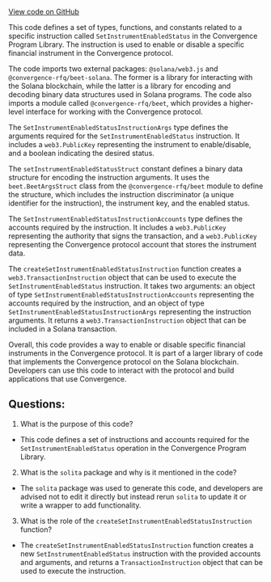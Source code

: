[View code on GitHub](https://github.com/convergence-rfq/convergence-program-library/rfq/js/generated/instructions/setInstrumentEnabledStatus.ts)

This code defines a set of types, functions, and constants related to a specific instruction called `SetInstrumentEnabledStatus` in the Convergence Program Library. The instruction is used to enable or disable a specific financial instrument in the Convergence protocol. 

The code imports two external packages: `@solana/web3.js` and `@convergence-rfq/beet-solana`. The former is a library for interacting with the Solana blockchain, while the latter is a library for encoding and decoding binary data structures used in Solana programs. The code also imports a module called `@convergence-rfq/beet`, which provides a higher-level interface for working with the Convergence protocol.

The `SetInstrumentEnabledStatusInstructionArgs` type defines the arguments required for the `SetInstrumentEnabledStatus` instruction. It includes a `web3.PublicKey` representing the instrument to enable/disable, and a boolean indicating the desired status. 

The `setInstrumentEnabledStatusStruct` constant defines a binary data structure for encoding the instruction arguments. It uses the `beet.BeetArgsStruct` class from the `@convergence-rfq/beet` module to define the structure, which includes the instruction discriminator (a unique identifier for the instruction), the instrument key, and the enabled status. 

The `SetInstrumentEnabledStatusInstructionAccounts` type defines the accounts required by the instruction. It includes a `web3.PublicKey` representing the authority that signs the transaction, and a `web3.PublicKey` representing the Convergence protocol account that stores the instrument data. 

The `createSetInstrumentEnabledStatusInstruction` function creates a `web3.TransactionInstruction` object that can be used to execute the `SetInstrumentEnabledStatus` instruction. It takes two arguments: an object of type `SetInstrumentEnabledStatusInstructionAccounts` representing the accounts required by the instruction, and an object of type `SetInstrumentEnabledStatusInstructionArgs` representing the instruction arguments. It returns a `web3.TransactionInstruction` object that can be included in a Solana transaction.

Overall, this code provides a way to enable or disable specific financial instruments in the Convergence protocol. It is part of a larger library of code that implements the Convergence protocol on the Solana blockchain. Developers can use this code to interact with the protocol and build applications that use Convergence.
## Questions: 
 1. What is the purpose of this code?
- This code defines a set of instructions and accounts required for the `SetInstrumentEnabledStatus` operation in the Convergence Program Library.

2. What is the `solita` package and why is it mentioned in the code?
- The `solita` package was used to generate this code, and developers are advised not to edit it directly but instead rerun `solita` to update it or write a wrapper to add functionality.

3. What is the role of the `createSetInstrumentEnabledStatusInstruction` function?
- The `createSetInstrumentEnabledStatusInstruction` function creates a new `SetInstrumentEnabledStatus` instruction with the provided accounts and arguments, and returns a `TransactionInstruction` object that can be used to execute the instruction.